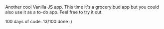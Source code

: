 Another cool Vanilla JS app. 
This time it's a grocery bud app but you could also use it as a to-do app.
Feel free to try it out.

100 days of code:
13/100 done :)